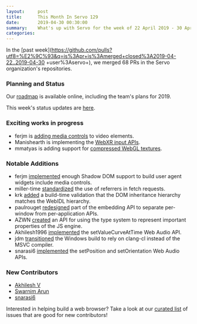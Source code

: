 ```yaml
---
layout:     post
title:      This Month In Servo 129
date:       2019-04-30 00:30:00
summary:    What's up with Servo for the week of 22 April 2019 - 30 April 2019
categories:
---
```


In the [past week](https://github.com/pulls?utf8=%E2%9C%93&q=is%3Apr+is%3Amerged+closed%3A2019-04-22..2019-04-30
+user%3Aservo+),
we merged 68 PRs in the Servo organization's repositories.

### Planning and Status

Our [roadmap](https://github.com/servo/servo/wiki/Roadmap) is available online, including the team's plans for 2019.

This week's status updates are [here](https://build.servo.org/standups/).

### Exciting works in progress

- ferjm is [adding media controls](https://github.com/servo/servo/pull/23208) to video elements.
- Manishearth is implementing the [WebXR input APIs](https://github.com/servo/servo/pull/23292).
- mmatyas is adding support for [compressed WebGL textures](https://github.com/servo/servo/pull/23226).

### Notable Additions

- ferjm [implemented](https://github.com/servo/servo/pull/22743) enough Shadow DOM support to build user agent widgets include media controls.
- miller-time [standardized](https://github.com/servo/servo/pull/23090) the use of referrers in fetch requests.
- krk [added](https://github.com/servo/servo/pull/23200) a build-time validation that the DOM inheritance hierarchy matches the WebIDL hierarchy.
- paulrouget [redesigned](https://github.com/servo/servo/pull/23233) part of the embedding API to separate per-window from per-application APIs.
- AZWN [created](https://github.com/servo/servo/pull/23253) an API for using the type system to represent important properties of the JS engine.
- Akhilesh1996 [implemented](https://github.com/servo/servo/pull/23259) the setValueCurveAtTime Web Audio API.
- jdm [transitioned](https://github.com/servo/servo/pull/23256) the Windows build to rely on clang-cl instead of the MSVC compiler.
- snarasi6 [implemented](https://github.com/servo/servo/pull/23279) the setPosition and setOrientation Web Audio APIs.

### New Contributors

- [Akhilesh V](https://github.com/Akhilesh1996)
- [Swarnim Arun](https://github.com/swarnimarun)
- [snarasi6](https://github.com/snarasi6)

Interested in helping build a web browser? Take a look at our [curated list](https://starters.servo.org/) of issues that are good for new contributors!
